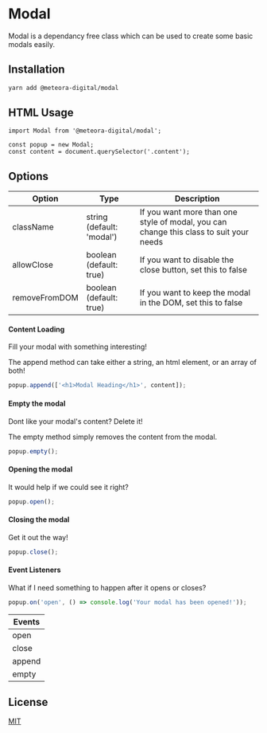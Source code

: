 # Modal

Modal is a dependancy free class which can be used to create some basic modals easily.

## Installation

```bash
yarn add @meteora-digital/modal
```

## HTML Usage

```es6
import Modal from '@meteora-digital/modal';

const popup = new Modal;
const content = document.querySelector('.content');
```

## Options

| Option | Type | Description |
|--------|------|-------------|
| className | string (default: 'modal') | If you want more than one style of modal, you can change this class to suit your needs |
| allowClose | boolean (default: true) | If you want to disable the close button, set this to false |
| removeFromDOM | boolean (default: true) | If you want to keep the modal in the DOM, set this to false |

#### Content Loading

Fill your modal with something interesting!

The append method can take either a string, an html element, or an array of both!

```javascript
popup.append(['<h1>Modal Heading</h1>', content]);
```

#### Empty the modal

Dont like your modal's content? Delete it!

The empty method simply removes the content from the modal.

```javascript
popup.empty();
```

#### Opening the modal

It would help if we could see it right?

```javascript
popup.open();
```

#### Closing the modal

Get it out the way!

```javascript
popup.close();
```

#### Event Listeners

What if I need something to happen after it opens or closes?

```javascript
popup.on('open', () => console.log('Your modal has been opened!'));
```

| Events |
|--------|
| open |
| close |
| append |
| empty |

## License
[MIT](https://choosealicense.com/licenses/mit/)

